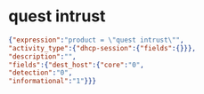 quest intrust
=============

```JSON
{"expression":"product = \"quest intrust\"",
"activity_type":{"dhcp-session":{"fields":{}}},
"description":"",
"fields":{"dest_host":{"core":"0",
"detection":"0",
"informational":"1"}}}
```